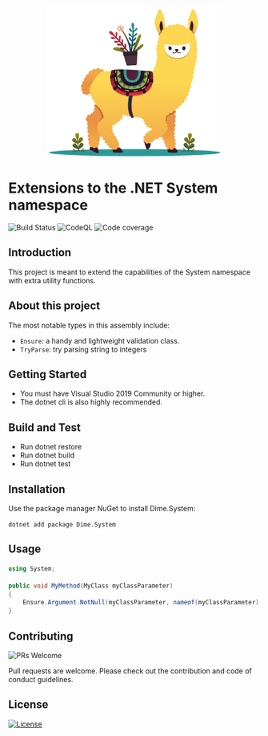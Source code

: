 <p align="center"><img src="assets/logo.png?raw=true" width="350" alt="Logo"></p>

# Extensions to the .NET System namespace

![Build Status](https://dev.azure.com/dimenicsbe/Utilities/_apis/build/status/dimenics.dime-system?branchName=master) ![CodeQL](https://github.com/dimenics/system/workflows/CodeQL/badge.svg) ![Code coverage](https://img.shields.io/azure-devops/coverage/dimenicsbe/utilities/148/master)

## Introduction

This project is meant to extend the capabilities of the System namespace with extra utility functions.

## About this project

The most notable types in this assembly include:

- `Ensure`: a handy and lightweight validation class.
- `TryParse`: try parsing string to integers

## Getting Started

- You must have Visual Studio 2019 Community or higher.
- The dotnet cli is also highly recommended.

## Build and Test

- Run dotnet restore
- Run dotnet build
- Run dotnet test

## Installation

Use the package manager NuGet to install Dime.System:

`dotnet add package Dime.System`

## Usage

``` csharp
using System;

public void MyMethod(MyClass myClassParameter)
{
    Ensure.Argument.NotNull(myClassParameter, nameof(myClassParameter), "Parameter cannot be null");
}
```

## Contributing

![PRs Welcome](https://img.shields.io/badge/PRs-welcome-brightgreen.svg?style=flat-square)

Pull requests are welcome. Please check out the contribution and code of conduct guidelines.

## License

[![License](http://img.shields.io/:license-mit-blue.svg?style=flat-square)](http://badges.mit-license.org)
